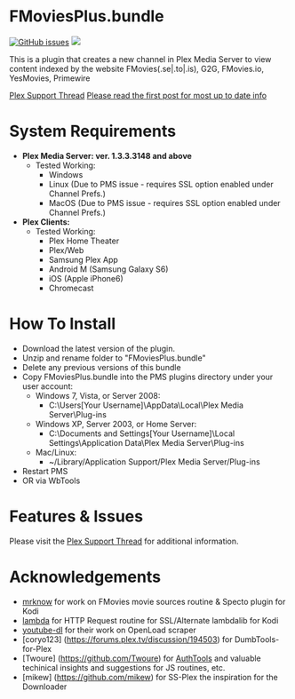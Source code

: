 FMoviesPlus.bundle
===================
[![GitHub issues](https://img.shields.io/github/issues/coder-alpha/FMoviesPlus.bundle.svg?style=flat)](https://github.com/coder-alpha/FMoviesPlus.bundle/issues) [![](https://img.shields.io/github/release/coder-alpha/FMoviesPlus.bundle.svg?style=flat)](https://github.com/coder-alpha/FMoviesPlus.bundle/releases)

This is a plugin that creates a new channel in Plex Media Server to view content indexed by the website FMovies(.se|.to|.is), G2G, FMovies.io, YesMovies, Primewire

[Plex Support Thread](http://forums.plex.tv/discussion/255348/)
[Please read the first post for most up to date info](https://forums.plex.tv/discussion/255348/rel-fmoviesplus-channel/p1)

System Requirements
===================

- **Plex Media Server: ver. 1.3.3.3148 and above**
	- Tested Working:
		- Windows
		- Linux (Due to PMS issue - requires SSL option enabled under Channel Prefs.)
		- MacOS (Due to PMS issue - requires SSL option enabled under Channel Prefs.)
- **Plex Clients:**
	- Tested Working:
		- Plex Home Theater
		- Plex/Web
		- Samsung Plex App
		- Android M (Samsung Galaxy S6)
		- iOS (Apple iPhone6)
		- Chromecast

How To Install
==============

- Download the latest version of the plugin.
- Unzip and rename folder to "FMoviesPlus.bundle"
- Delete any previous versions of this bundle
- Copy FMoviesPlus.bundle into the PMS plugins directory under your user account:
	- Windows 7, Vista, or Server 2008:
		- C:\Users[Your Username]\AppData\Local\Plex Media Server\Plug-ins
	- Windows XP, Server 2003, or Home Server:
		- C:\Documents and Settings[Your Username]\Local Settings\Application Data\Plex Media Server\Plug-ins
	- Mac/Linux:
        - ~/Library/Application Support/Plex Media Server/Plug-ins
- Restart PMS
- OR via WbTools

Features & Issues
=================
Please visit the [Plex Support Thread](http://forums.plex.tv/discussion/255348/) for additional information.

Acknowledgements
================
- [mrknow](https://github.com/mrknow) for work on FMovies movie sources routine & Specto plugin for Kodi
- [lambda](https://github.com/lambda81) for HTTP Request routine for SSL/Alternate lambdalib for Kodi
- [youtube-dl](https://github.com/rg3/youtube-dl) for their work on OpenLoad scraper
- [coryo123] (https://forums.plex.tv/discussion/194503) for DumbTools-for-Plex
- [Twoure] (https://github.com/Twoure) for [AuthTools](https://github.com/Twoure/KissNetwork.bundle) and valuable techinical insights and suggestions for JS routines, etc.
- [mikew] (https://github.com/mikew) for SS-Plex the inspiration for the Downloader